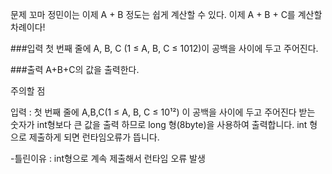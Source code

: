 문제
꼬마 정민이는 이제 A + B 정도는 쉽게 계산할 수 있다. 이제 A + B + C를 계산할 차례이다!

###입력
첫 번째 줄에 A, B, C (1 ≤ A, B, C ≤ 1012)이 공백을 사이에 두고 주어진다.

###출력
A+B+C의 값을 출력한다.

주의할 점

입력 : 첫 번째 줄에 A,B,C(1 ≤ A, B, C ≤ 10¹²) 이 공백을 사이에 두고 주어진다
받는 숫자가 int형보다 큰 값을 출력 하므로 long 형(8byte)을 사용하여 출력합니다.
int 형으로 제출하게 되면 런타임오류가 뜹니다.

-틀린이유 : int형으로 계속 제출해서 런타임 오류 발생
